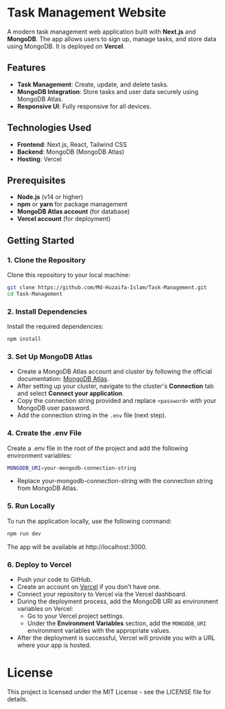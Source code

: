 # Task Management Website

A modern task management web application built with **Next.js** and **MongoDB**. The app allows users to sign up, manage tasks, and store data using MongoDB. It is deployed on **Vercel**.

## Features

- **Task Management**: Create, update, and delete tasks.
- **MongoDB Integration**: Store tasks and user data securely using MongoDB Atlas.
- **Responsive UI**: Fully responsive for all devices.

## Technologies Used

- **Frontend**: Next.js, React, Tailwind CSS
- **Backend**: MongoDB (MongoDB Atlas)
- **Hosting**: Vercel

## Prerequisites

- **Node.js** (v14 or higher)
- **npm** or **yarn** for package management
- **MongoDB Atlas account** (for database)
- **Vercel account** (for deployment)

## Getting Started

### 1. Clone the Repository

Clone this repository to your local machine:

```bash
git clone https://github.com/Md-Huzaifa-Islam/Task-Management.git
cd Task-Management
```

### 2. Install Dependencies

Install the required dependencies:

```bash
npm install
```

### 3. Set Up MongoDB Atlas

- Create a MongoDB Atlas account and cluster by following the official documentation: [MongoDB Atlas](https://www.mongodb.com/cloud/atlas).
- After setting up your cluster, navigate to the cluster's **Connection** tab and select **Connect your application**.
- Copy the connection string provided and replace `<password>` with your MongoDB user password.
- Add the connection string in the `.env` file (next step).

### 4. Create the .env File

Create a .env file in the root of the project and add the following environment variables:

```bash
MONGODB_URI=your-mongodb-connection-string

```

- Replace your-mongodb-connection-string with the connection string from MongoDB Atlas.

### 5. Run Locally

To run the application locally, use the following command:

```bash
npm run dev
```

The app will be available at http://localhost:3000.

### 6. Deploy to Vercel

- Push your code to GitHub.
- Create an account on [Vercel](https://vercel.com) if you don’t have one.
- Connect your repository to Vercel via the Vercel dashboard.
- During the deployment process, add the MongoDB URI as environment variables on Vercel:
  - Go to your Vercel project settings.
  - Under the **Environment Variables** section, add the `MONGODB_URI` environment variables with the appropriate values.
- After the deployment is successful, Vercel will provide you with a URL where your app is hosted.

# License

This project is licensed under the MIT License - see the LICENSE file for details.
